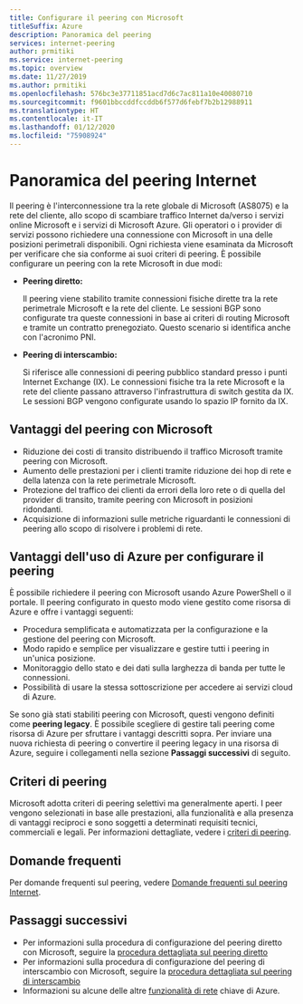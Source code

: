 ```yaml
---
title: Configurare il peering con Microsoft
titleSuffix: Azure
description: Panoramica del peering
services: internet-peering
author: prmitiki
ms.service: internet-peering
ms.topic: overview
ms.date: 11/27/2019
ms.author: prmitiki
ms.openlocfilehash: 576bc3e37711851acd7d6c7ac811a10e40080710
ms.sourcegitcommit: f9601bbccddfccddb6f577d6febf7b2b12988911
ms.translationtype: HT
ms.contentlocale: it-IT
ms.lasthandoff: 01/12/2020
ms.locfileid: "75908924"
---
```

# <a name="internet-peering-overview"></a>Panoramica del peering Internet

Il peering è l'interconnessione tra la rete globale di Microsoft (AS8075) e la rete del cliente, allo scopo di scambiare traffico Internet da/verso i servizi online Microsoft e i servizi di Microsoft Azure. Gli operatori o i provider di servizi possono richiedere una connessione con Microsoft in una delle posizioni perimetrali disponibili. Ogni richiesta viene esaminata da Microsoft per verificare che sia conforme ai suoi criteri di peering. È possibile configurare un peering con la rete Microsoft in due modi:

* **Peering diretto:**

    Il peering viene stabilito tramite connessioni fisiche dirette tra la rete perimetrale Microsoft e la rete del cliente. Le sessioni BGP sono configurate tra queste connessioni in base ai criteri di routing Microsoft e tramite un contratto prenegoziato. Questo scenario si identifica anche con l'acronimo PNI.

* **Peering di interscambio:**

    Si riferisce alle connessioni di peering pubblico standard presso i punti Internet Exchange (IX). Le connessioni fisiche tra la rete Microsoft e la rete del cliente passano attraverso l'infrastruttura di switch gestita da IX. Le sessioni BGP vengono configurate usando lo spazio IP fornito da IX.

## <a name="benefits-of-peering-with-microsoft"></a>Vantaggi del peering con Microsoft
* Riduzione dei costi di transito distribuendo il traffico Microsoft tramite peering con Microsoft.
* Aumento delle prestazioni per i clienti tramite riduzione dei hop di rete e della latenza con la rete perimetrale Microsoft.
* Protezione del traffico dei clienti da errori della loro rete o di quella del provider di transito, tramite peering con Microsoft in posizioni ridondanti.
* Acquisizione di informazioni sulle metriche riguardanti le connessioni di peering allo scopo di risolvere i problemi di rete.

## <a name="benefits-of-using-azure-to-set-up-peering"></a>Vantaggi dell'uso di Azure per configurare il peering

È possibile richiedere il peering con Microsoft usando Azure PowerShell o il portale. Il peering configurato in questo modo viene gestito come risorsa di Azure e offre i vantaggi seguenti:
* Procedura semplificata e automatizzata per la configurazione e la gestione del peering con Microsoft.
* Modo rapido e semplice per visualizzare e gestire tutti i peering in un'unica posizione.
* Monitoraggio dello stato e dei dati sulla larghezza di banda per tutte le connessioni.
* Possibilità di usare la stessa sottoscrizione per accedere ai servizi cloud di Azure.

Se sono già stati stabiliti peering con Microsoft, questi vengono definiti come **peering legacy**. È possibile scegliere di gestire tali peering come risorsa di Azure per sfruttare i vantaggi descritti sopra. Per inviare una nuova richiesta di peering o convertire il peering legacy in una risorsa di Azure, seguire i collegamenti nella sezione **Passaggi successivi** di seguito.

## <a name="peering-policy"></a>Criteri di peering
Microsoft adotta criteri di peering selettivi ma generalmente aperti. I peer vengono selezionati in base alle prestazioni, alla funzionalità e alla presenza di vantaggi reciproci e sono soggetti a determinati requisiti tecnici, commerciali e legali. Per informazioni dettagliate, vedere i [criteri di peering](policy.md).

## <a name="faq"></a>Domande frequenti
Per domande frequenti sul peering, vedere [Domande frequenti sul peering Internet](faqs.md).

## <a name="next-steps"></a>Passaggi successivi

* Per informazioni sulla procedura di configurazione del peering diretto con Microsoft, seguire la [procedura dettagliata sul peering diretto](walkthrough-direct-all.md)
* Per informazioni sulla procedura di configurazione del peering di interscambio con Microsoft, seguire la [procedura dettagliata sul peering di interscambio](walkthrough-exchange-all.md)
* Informazioni su alcune delle altre [funzionalità di rete](https://docs.microsoft.com/azure/networking/networking-overview) chiave di Azure.
